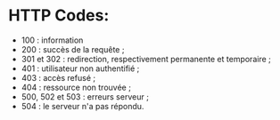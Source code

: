 # HTTP Codes:

 * 100 : information
 * 200 : succès de la requête ;
 * 301 et 302 : redirection, respectivement permanente et temporaire ;
 * 401 : utilisateur non authentifié ;
 * 403 : accès refusé ;
 * 404 : ressource non trouvée ;
 * 500, 502 et 503 : erreurs serveur ;
 * 504 : le serveur n'a pas répondu.
